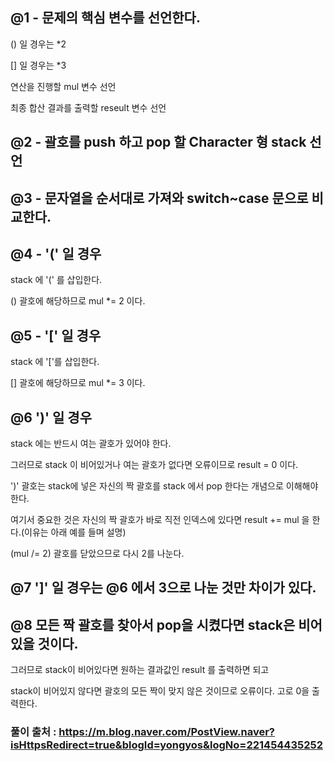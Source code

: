## @1 - 문제의 핵심 변수를 선언한다.

() 일 경우는 *2

[] 일 경우는 *3

연산을 진행할 mul 변수 선언

최종 합산 결과를  출력할 reseult 변수 선언

## @2 - 괄호를 push 하고 pop 할 Character 형 stack 선언

## @3 - 문자열을 순서대로 가져와 switch~case 문으로 비교한다.

## @4 - '(' 일 경우

stack 에 '(' 를 삽입한다.

() 괄호에 해당하므로 mul *= 2 이다.

## @5 - '[' 일 경우

stack 에 '['를 삽입한다.

[] 괄호에 해당하므로 mul *= 3 이다.

## @6 ')' 일 경우

stack 에는 반드시 여는 괄호가 있어야 한다.

그러므로 stack 이 비어있거나 여는 괄호가 없다면 오류이므로 result = 0 이다.

')' 괄호는 stack에 넣은 자신의 짝 괄호를 stack 에서 pop 한다는 개념으로 이해해야 한다.

여기서 중요한 것은 자신의 짝 괄호가 바로 직전 인덱스에 있다면 result += mul 을 한다.(이유는 아래 예를 들며 설명)

(mul /= 2) 괄호를 닫았으므로 다시 2를 나눈다.

## @7 ']' 일 경우는 @6 에서 3으로 나눈 것만 차이가 있다.

## @8 모든 짝 괄호를 찾아서 pop을 시켰다면 stack은 비어있을 것이다.

그러므로 stack이 비어있다면 원하는 결과값인 result 를 출력하면 되고

stack이 비어있지 않다면 괄호의 모든 짝이 맞지 않은 것이므로 오류이다. 고로 0을 출력한다.

### 풀이 출처 : https://m.blog.naver.com/PostView.naver?isHttpsRedirect=true&blogId=yongyos&logNo=221454435252